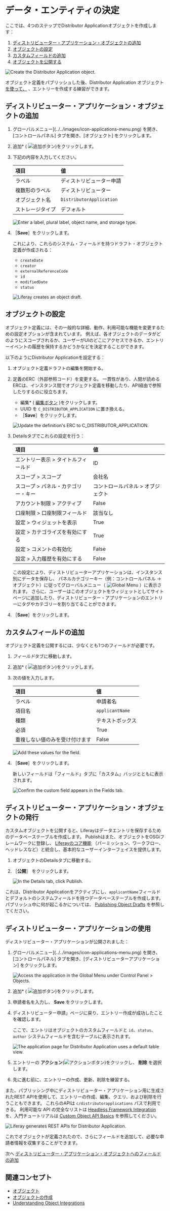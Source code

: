 # データ・エンティティの決定

ここでは、4つのステップでDistributor Applicationオブジェクトを作成します：

1. [ディストリビューター・アプリケーション・オブジェクトの追加](#adding-the-distributor-application-object) 
1. [オブジェクトの設定](#configuring-the-object) 
1. [カスタムフィールドの追加](#adding-a-custom-field) 
1. [オブジェクトを公開する](#publishing-the-distributor-application-object) 

![Create the Distributor Application object.](./determining-data-entities/images/01.png)

オブジェクト定義をパブリッシュした後、Distributor Application オブジェクト [を使って、](#using-distributor-applications) 、エントリーを作成する練習ができます。

## ディストリビューター・アプリケーション・オブジェクトの追加

1. グローバルメニュー](../../images/icon-applications-menu.png) を開き、[コントロールパネル] タブを開き、[オブジェクト] をクリックします。

1. 追加* ( ![追加ボタン](../../images/icon-add.png))をクリックします。

1. 下記の内容を入力してください。

   | 項目       | 値                        |
   | :------- | :----------------------- |
   | ラベル      | ディストリビューター申請             |
   | 複数形のラベル  | ディストリビューター               |
   | オブジェクト名  | `DistributorApplication` |
   | ストレージタイプ | デフォルト                    |

   ![Enter a label, plural label, object name, and storage type.](./determining-data-entities/images/02.png)

1. ［**Save**］をクリックします。

   これにより、これらのシステム・フィールドを持つドラフト・オブジェクト定義が作成される：

   - `createDate`
   - `creator`
   - `externalReferenceCode`
   - `id`
   - `modifiedDate`
   - `status`

   ![Liferay creates an object draft.](./determining-data-entities/images/03.png)

## オブジェクトの設定

オブジェクト定義には、その一般的な詳細、動作、利用可能な機能を変更するための設定オプションが含まれています。 例えば、各オブジェクトのデータがどのようにスコープされるか、ユーザーがUIのどこにアクセスできるか、エントリーイベントの履歴を保持するかどうかなどを決定することができます。

以下のようにDistributor Applicationを設定する：

1. オブジェクト定義ドラフトの編集を開始する。

1. 定義のERC（外部参照コード）を変更する。 一貫性があり、人間が読めるERCは、インスタンス間でオブジェクト定義を移動したり、API経由で参照したりするのに役立ちます。

   - 編集* ( [編集ボタン](../../images/icon-edit.png) )をクリックします。
   - UUID を `C_DISTRIBUTOR_APPLICATION` に置き換える。
   - ［**Save**］をクリックします。

   ![Update the definition's ERC to C_DISTRIBUTOR_APPLICATION.](./determining-data-entities/images/04.png)

1. Detailsタブでこれらの設定を行う：

   | 項目                  | 値                  |
   | :------------------ | :----------------- |
   | エントリー表示 > タイトルフィールド | ID                 |
   | スコープ > スコープ         | 会社名                |
   | スコープ > パネル・カテゴリー・キー | コントロールパネル > オブジェクト |
   | アカウント制限 > アクティブ     | False              |
   | 口座制限 > 口座制限フィールド    | 該当なし               |
   | 設定 > ウィジェットを表示      | True               |
   | 設定 > カテゴライズを有効にする   | True               |
   | 設定 > コメントの有効化       | False              |
   | 設定 > 入力履歴を有効にする     | False              |

   この設定により、ディストリビューターアプリケーションは、インスタンス別にデータを保存し、 パネルカテゴリーキー（例：コントロールパネル &rarr; オブジェクト）に従ってグローバルメニュー（ ![Global Menu](../../images/icon-applications-menu.png) ）に表示されます。 さらに、ユーザーはこのオブジェクトをウィジェットとしてサイトページに追加したり、ディストリビューター・アプリケーションのエントリーにタグやカテゴリーを割り当てることができます。

1. ［**Save**］をクリックします。

## カスタムフィールドの追加

オブジェクト定義を公開するには、少なくとも1つのフィールドが必要です。

1. *フィールド*タブに移動します。

1. 追加* ( ![追加ボタン](../../images/icon-add.png))をクリックします。

1. 次の値を入力します。

   | 項目              | 値               |
   | :-------------- | :-------------- |
   | ラベル             | 申請者名            |
   | 項目名             | `applicantName` |
   | 種類              | テキストボックス        |
   | 必須              | True            |
   | 重複しない値のみを受け付けます | False           |

   ![Add these values for the field.](./determining-data-entities/images/05.png)

1. ［**Save**］をクリックします。

   新しいフィールドは「フィールド」タブに「カスタム」バッジとともに表示されます。

   ![Confirm the custom field appears in the Fields tab.](./determining-data-entities/images/06.png)

## ディストリビューター・アプリケーション・オブジェクトの発行

カスタムオブジェクトを公開すると、Liferayはデータエントリを保存するためのデータベーステーブルを作成します。 Publishはまた、オブジェクトをOSGiフレームワークに登録し、 [Liferayのコア機能](https://learn.liferay.com/w/dxp/building-applications/objects/understanding-object-integrations) （パーミッション、ワークフロー、ヘッドレスなど）と統合し、基本的なユーザーインターフェイスを提供します。

1. オブジェクトのDetailsタブに移動する。

1. ［**公開**］ をクリックします。

   ![In the Details tab, click Publish.](./determining-data-entities/images/07.png)

これは、Distributor Applicationをアクティブにし、`applicantName`フィールドとデフォルトのシステムフィールドを持つデータベーステーブルを作成します。 パブリッシュ中に何が起こるかについては、 [Publishing Object Drafts](https://learn.liferay.com/en/w/dxp/building-applications/objects/creating-and-managing-objects/creating-objects#publishing-object-drafts) を参照してください。

## ディストリビューター・アプリケーションの使用

ディストリビューター・アプリケーションが公開されました：

1. グローバルメニュー](../../images/icon-applications-menu.png) を開き、[コントロールパネル] タブを開き、[ディストリビューターアプリケーション] をクリックします。

   ![Access the application in the Global Menu under Control Panel > Objects.](./determining-data-entities/images/08.png)

1. 追加* ( ![追加ボタン](../../images/icon-add.png))をクリックします。

1. 申請者名を入力し、 **Save** をクリックします。

1. ディストリビューター申請」ページに戻り、エントリー作成が成功したことを確認します。

   ここで、エントリはオブジェクトのカスタムフィールドと `id`、`status`、`author` システムフィールドを含むテーブルに表示されます。

   ![The application page for Distributor Application uses a default table view.](./determining-data-entities/images/09.png)

1. エントリーの **アクション**(![アクションボタン](../../images/icon-actions.png))をクリックし、 **削除** を選択します。

1. 先に進む前に、エントリーの作成、更新、削除を練習する。

また、パブリッシング中にディストリビューター・アプリケーション用に生成されたREST APIを使用して、エントリーの作成、編集、クエリ、および削除を行うこともできます。 これらのAPIは `c/distributorapplications` パスで利用できる。 利用可能な API の完全なリストは [Headless Framework Integration](https://learn.liferay.com/en/w/dxp/building-applications/objects/understanding-object-integrations/using-custom-object-apis) を、入門チュートリアルは [Custom Object API Basics](https://learn.liferay.com/en/w/dxp/building-applications/objects/objects-tutorials/using-apis/object-api-basics) を参照してください。

![Liferay generates REST APIs for Distributor Application.](./determining-data-entities/images/10.png)

これでオブジェクトが定義されたので、さらにフィールドを追加して、必要な申請者情報を収集することができます。

次へ [ディストリビューター・アプリケーション・オブジェクトへのフィールドの追加](./adding-fields-to-the-distributor-application-object.md) 

## 関連コンセプト

* [オブジェクト](https://learn.liferay.com/en/w/dxp/building-applications/objects) 
* [オブジェクトの作成](https://learn.liferay.com/en/w/dxp/building-applications/objects/creating-and-managing-objects/creating-objects) 
* [Understanding Object Integrations](https://learn.liferay.com/w/dxp/building-applications/objects/understanding-object-integrations) 
